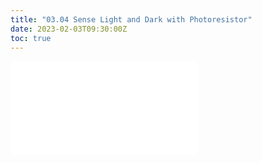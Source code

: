 ```yaml
---
title: "03.04 Sense Light and Dark with Photoresistor"
date: 2023-02-03T09:30:00Z
toc: true
---
```


![Link to included file content](../../../../arduino/sense-light-and-dark-with-photoresistor.md)
